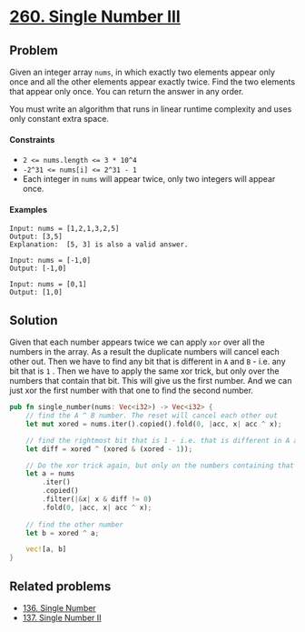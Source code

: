 # [260. Single Number III](https://leetcode.com/problems/single-number-iii/)

## Problem

Given an integer array `nums`, in which exactly two elements appear only once
and all the other elements appear exactly twice. Find the two elements that
appear only once. You can return the answer in any order.

You must write an algorithm that runs in linear runtime complexity and uses only
constant extra space.

#### Constraints

* `2 <= nums.length <= 3 * 10^4`
* `-2^31 <= nums[i] <= 2^31 - 1`
* Each integer in `nums` will appear twice, only two integers will appear once.

#### Examples

```text
Input: nums = [1,2,1,3,2,5]
Output: [3,5]
Explanation:  [5, 3] is also a valid answer.
```

```text
Input: nums = [-1,0]
Output: [-1,0]
```

```text
Input: nums = [0,1]
Output: [1,0]
```

## Solution

Given that each number appears twice we can apply `xor` over all the numbers in
the array. As a result the duplicate numbers will cancel each other out. Then we
have to find any bit that is different in `A` and `B` - i.e. any bit that is `1`
. Then we have to apply the same xor trick, but only over the numbers that
contain that bit. This will give us the first number. And we can just xor the
first number with that one to find the second number.

```rust
pub fn single_number(nums: Vec<i32>) -> Vec<i32> {
    // find the A ^ B number. The reset will cancel each other out
    let mut xored = nums.iter().copied().fold(0, |acc, x| acc ^ x);

    // find the rightmost bit that is 1 - i.e. that is different in A and B
    let diff = xored ^ (xored & (xored - 1));

    // Do the xor trick again, but only on the numbers containing that rightmost bit
    let a = nums
        .iter()
        .copied()
        .filter(|&x| x & diff != 0)
        .fold(0, |acc, x| acc ^ x);
    
    // find the other number
    let b = xored ^ a;

    vec![a, b]
}
```

## Related problems

* [136. Single Number](/100%20-%20199/136%20-%20Single%20Number.md)
* [137. Single Number II](/100%20-%20199/137%20-%20Single%20Number%20II.md)